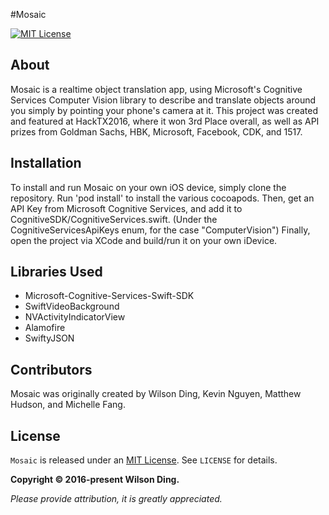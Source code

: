 #Mosaic

[![MIT License](https://img.shields.io/badge/license-MIT-blue.svg)][mitLink]

## About

Mosaic is a realtime object translation app, using Microsoft's Cognitive Services Computer Vision library to describe and translate objects around you simply by pointing your phone's camera at it. This project was created and featured at HackTX2016, where it won 3rd Place overall, as well as API prizes from Goldman Sachs, HBK, Microsoft, Facebook, CDK, and 1517.

## Installation

To install and run Mosaic on your own iOS device, simply clone the repository. Run 'pod install' to install the various cocoapods. Then, get an API Key from Microsoft Cognitive Services, and add it to CognitiveSDK/CognitiveServices.swift. (Under the CognitiveServicesApiKeys enum, for the case "ComputerVision") Finally, open the project via XCode and build/run it on your own iDevice.

## Libraries Used

- Microsoft-Cognitive-Services-Swift-SDK
- SwiftVideoBackground
- NVActivityIndicatorView
- Alamofire
- SwiftyJSON

## Contributors

Mosaic was originally created by Wilson Ding, Kevin Nguyen, Matthew Hudson, and Michelle Fang.

## License

`Mosaic` is released under an [MIT License][mitLink]. See `LICENSE` for details.

**Copyright &copy; 2016-present Wilson Ding.**

*Please provide attribution, it is greatly appreciated.*

[mitLink]:http://opensource.org/licenses/MIT

